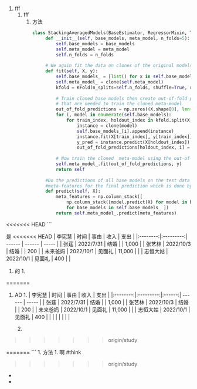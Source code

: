 1. fff
	1. fff
		1. 方法
		   ```python
		   class StackingAveragedModels(BaseEstimator, RegressorMixin, TransformerMixin):
			    def __init__(self, base_models, meta_model, n_folds=5):
			        self.base_models = base_models
			        self.meta_model = meta_model
			        self.n_folds = n_folds
			   
			    # We again fit the data on clones of the original models
			    def fit(self, X, y):
			        self.base_models_ = [list() for x in self.base_models]
			        self.meta_model_ = clone(self.meta_model)
			        kfold = KFold(n_splits=self.n_folds, shuffle=True, random_state=156)
			        
			        # Train cloned base models then create out-of-fold predictions
			        # that are needed to train the cloned meta-model
			        out_of_fold_predictions = np.zeros((X.shape[0], len(self.base_models)))
			        for i, model in enumerate(self.base_models):
			            for train_index, holdout_index in kfold.split(X, y):
			                instance = clone(model)
			                self.base_models_[i].append(instance)
			                instance.fit(X[train_index], y[train_index])
			                y_pred = instance.predict(X[holdout_index])
			                out_of_fold_predictions[holdout_index, i] = y_pred
			                
			        # Now train the cloned  meta-model using the out-of-fold predictions as new feature
			        self.meta_model_.fit(out_of_fold_predictions, y)
			        return self
			   
			    #Do the predictions of all base models on the test data and use the averaged predictions as 
			    #meta-features for the final prediction which is done by the meta-model
			    def predict(self, X):
			        meta_features = np.column_stack([
			            np.column_stack([model.predict(X) for model in base_models]).mean(axis=1)
			            for base_models in self.base_models_ ])
			        return self.meta_model_.predict(meta_features)
<<<<<<< HEAD
			```

是
<<<<<<< HEAD
|  李宪慧  |   时间    | 事由   | 收入   | 支出  |
|:--------:|:---------:| ------ | ------ | ----- |
|   张莛   | 2022/7/31 | 结婚   |        | 1,000 |
|  张艺林  | 2022/10/3 | 结婚   |        | 200   |
| 未来爸妈 | 2022/10/1 | 见面礼 | 11,000 |       |
| 志恒大姑 | 2022/10/1 | 见面礼 | 400    |       |
   1. 的
	   1. 
	      
=======
1. AD 
	1. 
	   |  李宪慧  |   时间    |  事由  | 收入   | 支出  |
	   |:--------:|:---------:|:------:| ------ | ----- |
	   |   张莛   | 2022/7/31 |  结婚  |        | 1,000 |
	   |  张艺林  | 2022/10/3 |  结婚  |        | 200   |
	   | 未来爸妈 | 2022/10/1 | 见面礼 | 11,000 |       |
	   | 志恒大姑 | 2022/10/1 | 见面礼 | 400    |       |
	   |          |           |        |        |       |
	   
	2. 
>>>>>>> origin/study

=======
						```
		1. 方法
			1. 啊
			   #think
>>>>>>> origin/study

-
-